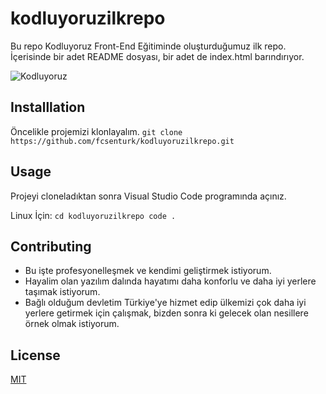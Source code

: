 # kodluyoruzilkrepo
Bu repo Kodluyoruz Front-End Eğitiminde oluşturduğumuz ilk repo. İçerisinde bir adet README dosyası, bir adet de index.html barındırıyor.

![Kodluyoruz](https://cdn.prod.website-files.com/658d627c8d384d416989b728/658d6f812c0ec7b8fc918028_Kodluyoruz_Turuncu%20logo_Kare.png)

## Installlation
Öncelikle projemizi klonlayalım.
``` git clone https://github.com/fcsenturk/kodluyoruzilkrepo.git ```

## Usage
Projeyi cloneladıktan sonra Visual Studio Code programında açınız.

Linux İçin:
``` cd kodluyoruzilkrepo code . ```

## Contributing 
* Bu işte profesyonelleşmek ve kendimi geliştirmek istiyorum.
* Hayalim olan yazılım dalında hayatımı daha konforlu ve daha iyi yerlere taşımak istiyorum.
* Bağlı olduğum devletim Türkiye'ye hizmet edip ülkemizi çok daha iyi yerlere getirmek için çalışmak, bizden sonra ki gelecek olan nesillere örnek olmak istiyorum.


## License

[MIT](https://choosealicense.com/licenses/mit/)

